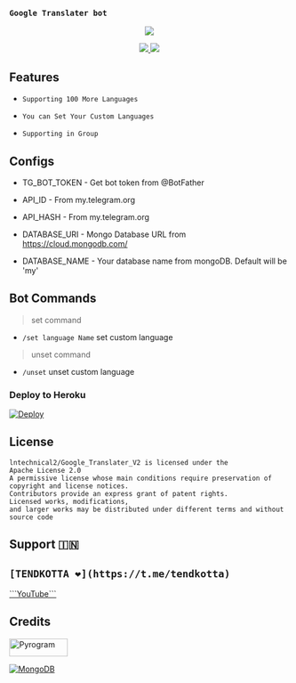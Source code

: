 ### ``Google Translater bot``

<p align="center">
  <a href="https://www.python.org">
    <img src="http://ForTheBadge.com/images/badges/made-with-python.svg">

  </a>
</p>
</p>

</p>
<p align="center">
  <a href="https://github.com/lntechnical2/Google_Translater_V2/stargazers">
    <img src="https://img.shields.io/github/stars/lntechnical2/Google_Translater_V2?style=social">

  </a>
  
  <a href="https://github.com/lntechnical2/Google_Translater_V2/fork">
    <img src="https://img.shields.io/github/forks/lntechnical2/Google_Translater_V2?label=Fork&style=social">

  </a>  
</p>

## Features

* ```Supporting 100 More Languages```

* ```You can Set Your Custom Languages```

* ```Supporting in Group```


## Configs 

* TG_BOT_TOKEN  - Get bot token from @BotFather

* API_ID        - From my.telegram.org 

* API_HASH      - From my.telegram.org 

* DATABASE_URI  - Mongo Database URL from https://cloud.mongodb.com/

* DATABASE_NAME  - Your database name from mongoDB. Default will be 'my'

## Bot Commands
> set command
* `/set language Name` set custom language
> unset command
* `/unset` unset custom language

### Deploy to Heroku
[![Deploy](https://www.herokucdn.com/deploy/button.svg)](https://heroku.com/deploy?template=https://github.com/lntechnical2/Google_Translater_V2)

## License
````
lntechnical2/Google_Translater_V2 is licensed under the
Apache License 2.0
A permissive license whose main conditions require preservation of copyright and license notices.
Contributors provide an express grant of patent rights.
Licensed works, modifications, 
and larger works may be distributed under different terms and without source code 
````

## Support 🇮🇳
## ```[TENDKOTTA ❤️](https://t.me/tendkotta)```
  </a>
<a href="https://youtube.com/c/LNtechnical">
   <p> ```YouTube``` </p>
  </a>

## Credits

<p align="left">
  <a href="https://github.com/pyrogram/pyrogram">
    <img alt="Pyrogram" src ="https://i.imgur.com/BOgY9ai.png" width="104.75" height="32"/>
  </a>
</p>

<p align="left">
  <a href="https://docs.mongodb.com">
    <img alt="MongoDB" src ="https://img.shields.io/badge/MongoDB-%234ea94b.svg?&style=for-the-badge&logo=mongodb&logoColor=white"/>
  </a>
</p>
